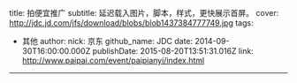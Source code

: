title: 拍便宜推广
subtitle: 延迟载入图片，脚本，样式，更快展示首屏。
cover: http://jdc.jd.com/jfs/download/blobs/blob1437384777749.jpg
tags:
  - 其他
author:
  nick: 京东
  github_name: JDC
date: 2014-09-30T16:00:00.000Z
publishDate: 2015-08-20T13:51:31.016Z
link: http://www.paipai.com/event/paipianyi/index.html
---
